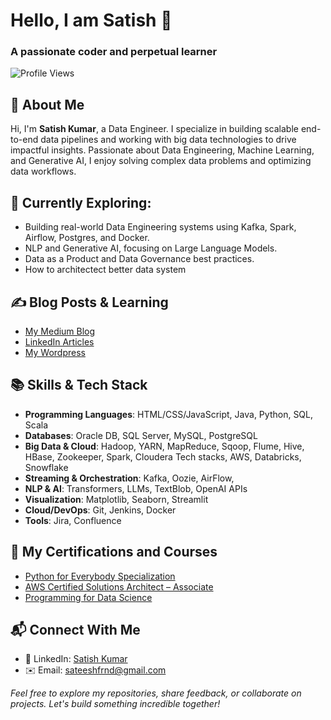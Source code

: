 <h1 >Hello, I am Satish 👋 </h1>
<h3>A passionate coder and perpetual learner</h3> 

![Profile Views](https://komarev.com/ghpvc/?username=sateeshfrnd&label=Profile+Views&color=blueviolet)

## 🔹 About Me
Hi, I'm **Satish Kumar**, a Data Engineer. I specialize in building scalable end-to-end data pipelines and working with big data technologies to drive impactful insights. Passionate about Data Engineering, Machine Learning, and Generative AI, I enjoy solving complex data problems and optimizing data workflows.

## 🚀 Currently Exploring:
- Building real-world Data Engineering systems using Kafka, Spark, Airflow, Postgres, and Docker.
- NLP and Generative AI, focusing on Large Language Models.
- Data as a Product and Data Governance best practices.
- How to architectect better data system

## ✍️ Blog Posts & Learning
- [My Medium Blog](https://medium.com/@sateeshfrnf)
- [LinkedIn Articles](https://www.linkedin.com/in/satish-kumar-2b198018/recent-activity/all/)
- [My Wordpress](www.bigdataplaybook.wordpress.com)

## 📚 Skills & Tech Stack
- **Programming Languages**: HTML/CSS/JavaScript, Java, Python, SQL, Scala
- **Databases**: Oracle DB, SQL Server, MySQL, PostgreSQL
- **Big Data & Cloud**: Hadoop, YARN, MapReduce, Sqoop, Flume, Hive, HBase, Zookeeper, Spark, Cloudera Tech stacks, AWS, Databricks, Snowflake
- **Streaming & Orchestration**: Kafka, Oozie, AirFlow,
- **NLP & AI**: Transformers, LLMs, TextBlob, OpenAI APIs
- **Visualization**: Matplotlib, Seaborn, Streamlit
- **Cloud/DevOps**: Git, Jenkins, Docker
- **Tools**: Jira, Confluence

## 📌 My Certifications and Courses
  - [Python for Everybody Specialization](https://www.coursera.org/account/accomplishments/specialization/6AKVKLNH22FE)
  - [AWS Certified Solutions Architect – Associate](https://www.credly.com/badges/c1686776-3852-4571-942f-863e0807fff7?source=linked_in_profile)
  - [Programming for Data Science](https://www.udacity.com/certificate/WVXW6AKG)
    
## 📬 Connect With Me
- 💼 LinkedIn: [Satish Kumar](https://www.linkedin.com/in/satish-kumar-2b198018)
- ✉️ Email: [sateeshfrnd@gmail.com](mailto:sateeshfrnd@gmail.com)





*Feel free to explore my repositories, share feedback, or collaborate on projects. Let's build something incredible together!*

<!---
sateeshfrnd/sateeshfrnd is a ✨ special ✨ repository because its `README.md` (this file) appears on your GitHub profile.
You can click the Preview link to take a look at your changes.
--->

